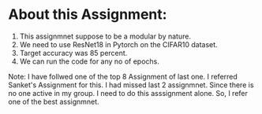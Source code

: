 # About this Assignment: </br>
1. This assignmnet suppose to be a modular by nature. </br>
2. We need to use ResNet18 in Pytorch on the CIFAR10 dataset.
3. Target accuracy was 85 percent.
4. We can run the code for any no of epochs.

Note: I have follwed one of the top 8 Assignment of last one. I referred Sanket's Assignment for this. I had missed last 2 assignmnet.
Since there is no one active in my group. I need to do this asssignment alone. So, I refer one of the best assignmnet.

